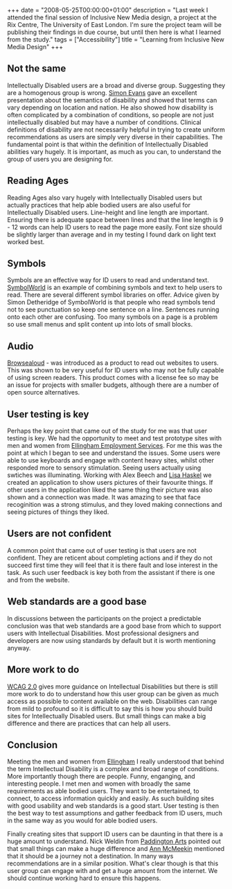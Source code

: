 +++
date = "2008-05-25T00:00:00+01:00"
description = "Last week I attended the final session of Inclusive New Media design, a project at the Rix Centre, The University of East London. I'm sure the project team will be publishing their findings in due course, but until then here is what I learned from the study."
tags = ["Accessibility"]
title = "Learning from Inclusive New Media Design"
+++

## Not the same

Intellectually Disabled users are a broad and diverse group. Suggesting they are
a homogenous group is wrong. [Simon Evans][1] gave an excellent presentation
about the semantics of disability and showed that terms can vary depending on
location and nation. He also showed how disability is often complicated by a
combination of conditions, so people are not just intellectually disabled but
may have a number of conditions. Clinical definitions of disability are not
necessarily helpful in trying to create uniform recommendations as users are
simply very diverse in their capabilities. The fundamental point is that within
the definition of Intellectually Disabled abilities vary hugely. It is
important, as much as you can, to understand the group of users you are
designing for.

## Reading Ages

Reading Ages also vary hugely with Intellectually Disabled users but actually
practices that help able bodied users are also useful for Intellectually
Disabled users. Line-height and line length are important. Ensuring there is
adequate space between lines and that the line length is 9 - 12 words can help
ID users to read the page more easily. Font size should be slightly larger than
average and in my testing I found dark on light text worked best.

## Symbols

Symbols are an effective way for ID users to read and understand text.
[SymbolWorld][2] is an example of combining symbols and text to help users to
read. There are several different symbol libraries on offer. Advice given by
Simon Detheridge of SymbolWorld is that people who read symbols tend not to see
punctuation so keep one sentence on a line. Sentences running onto each other
are confusing. Too many symbols on a page is a problem so use small menus and
split content up into lots of small blocks.

## Audio

[Browsealoud][3] - was introduced as a product to read out websites to users.
This was shown to be very useful for ID users who may not be fully capable of
using screen readers. This product comes with a license fee so may be an issue
for projects with smaller budgets, although there are a number of open source
alternatives.

## User testing is key

Perhaps the key point that came out of the study for me was that user testing is
key. We had the opportunity to meet and test prototype sites with men and women
from [Ellingham Employment Services][4]. For me this was the point at which I
began to see and understand the issues. Some users were able to use keyboards
and engage with content heavy sites, whilst other responded more to sensory
stimulation. Seeing users actually using swtiches was illuminating. Working with
Alex Beech and [Lisa Haskel][5] we created an application to show users pictures
of their favourite things. If other users in the application liked the same
thing their picture was also shown and a connection was made. It was amazing to
see that face recoginition was a strong stimulus, and they loved making
connections and seeing pictures of things they liked.

## Users are not confident

A common point that came out of user testing is that users are not confident.
They are reticent about completing actions and if they do not succeed first time
they will feel that it is there fault and lose interest in the task. As such
user feedback is key both from the assistant if there is one and from the
website.

## Web standards are a good base

In discussions between the participants on the project a predictable conclusion
was that web standards are a good base from which to support users with
Intellectual Disabilities. Most professional designers and developers are now
using standards by default but it is worth mentioning anyway.

## More work to do

[WCAG 2.0][6] gives more guidance on Intellectual Disabilities but there is
still more work to do to understand how this user group can be given as much
access as possible to content available on the web. Disabilities can range from
mild to profound so it is difficult to say this is how you should build sites
for Intellectually Disabled users. But small things can make a big difference
and there are practices that can help all users.

## Conclusion

Meeting the men and women from [Ellingham][4] I really understood that behind
the term Intellectual Disability is a complex and broad range of conditions.
More importantly though there are people. Funny, enganging, and interesting
people. I met men and women with broadly the same requirements as able bodied
users. They want to be entertained, to connect, to access information quickly
and easily. As such building sites with good usability and web standards is a
good start. User testing is then the best way to test assumptions and gather
feedback from ID users, much in the same way as you would for able bodied users.

Finally creating sites that support ID users can be daunting in that there is a
huge amount to understand. Nick Weldin from [Paddington Arts][7] pointed out
that small things can make a huge difference and [Ann McMeekin][8] mentioned
that it should be a journey not a destination. In many ways recommendations are
in a similar position. What's clear though is that this user group can engage
with and get a huge amount from the internet. We should continue working hard to
ensure this happens.

[1]: http://www.cognable.com/
[2]: http://www.symbolworld.org/
[3]: http://www.browsealoud.com/
[4]: http://www.ellingham.org.uk/
[5]: http://www.southspace.org/
[6]: http://www.w3.org/TR/WCAG20/
[7]: http://www.paddingtonarts.org.uk/
[8]: http://www.pixeldiva.co.uk/
